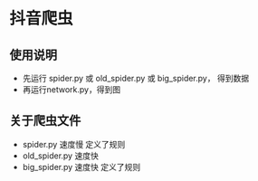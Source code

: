 # 抖音爬虫

## 使用说明
* 先运行 spider.py 或 old_spider.py 或 big_spider.py， 得到数据
* 再运行network.py，得到图

## 关于爬虫文件
* spider.py 速度慢 定义了规则
* old_spider.py 速度快 
* big_spider.py 速度快 定义了规则